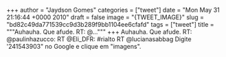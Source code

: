 
+++
author = "Jaydson Gomes"
categories = ["tweet"]
date = "Mon May 31 21:16:44 +0000 2010"
draft = false
image = "{TWEET_IMAGE}"
slug = "bd82c49da771539cc9d3b289f9bb1104ee6cfafd"
tags = ["tweet"]
title = """Auhauha. Que afude. RT: @..."""
+++
Auhauha. Que afude. RT: @paulinhazucco: RT @Eli_DFR: #rialto RT @lucianasabbag Digite '241543903" no Google e clique em "imagens".
